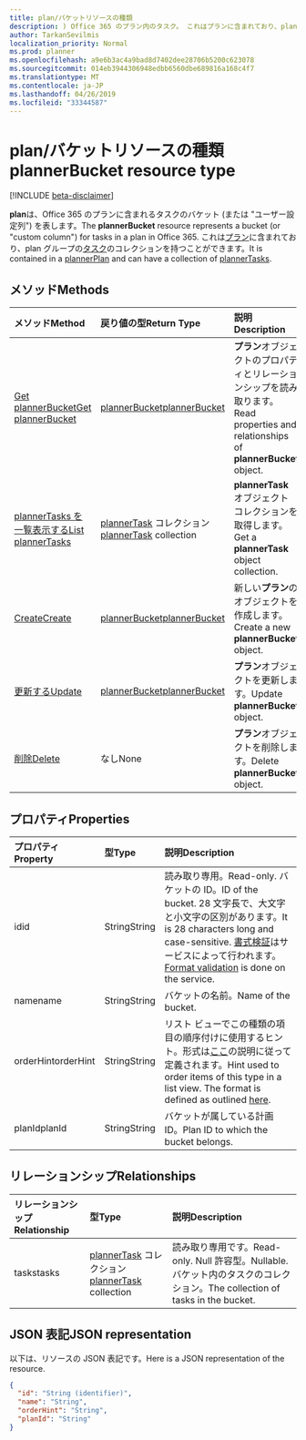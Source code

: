```yaml
---
title: plan/バケットリソースの種類
description: ) Office 365 のプラン内のタスク。 これはプランに含まれており、plan グループのタスクのコレクションを持つことができます。
author: TarkanSevilmis
localization_priority: Normal
ms.prod: planner
ms.openlocfilehash: a9e6b3ac4a9bad8d7402dee28706b5200c623078
ms.sourcegitcommit: 014eb3944306948edbb6560dbe689816a168c4f7
ms.translationtype: MT
ms.contentlocale: ja-JP
ms.lasthandoff: 04/26/2019
ms.locfileid: "33344587"
---
```

# <a name="plannerbucket-resource-type"></a><span data-ttu-id="3dc81-104">plan/バケットリソースの種類</span><span class="sxs-lookup"><span data-stu-id="3dc81-104">plannerBucket resource type</span></span>

[!INCLUDE [beta-disclaimer](../../includes/beta-disclaimer.md)]

<span data-ttu-id="3dc81-105">**plan**は、Office 365 のプランに含まれるタスクのバケット (または "ユーザー設定列") を表します。</span><span class="sxs-lookup"><span data-stu-id="3dc81-105">The **plannerBucket** resource represents a bucket (or "custom column") for tasks in a plan in Office 365.</span></span> <span data-ttu-id="3dc81-106">これは[プラン](plannerplan.md)に含まれており、plan グループの[タスク](plannertask.md)のコレクションを持つことができます。</span><span class="sxs-lookup"><span data-stu-id="3dc81-106">It is contained in a [plannerPlan](plannerplan.md) and can have a collection of [plannerTasks](plannertask.md).</span></span>



## <a name="methods"></a><span data-ttu-id="3dc81-107">メソッド</span><span class="sxs-lookup"><span data-stu-id="3dc81-107">Methods</span></span>

| <span data-ttu-id="3dc81-108">メソッド</span><span class="sxs-lookup"><span data-stu-id="3dc81-108">Method</span></span>           | <span data-ttu-id="3dc81-109">戻り値の型</span><span class="sxs-lookup"><span data-stu-id="3dc81-109">Return Type</span></span>    |<span data-ttu-id="3dc81-110">説明</span><span class="sxs-lookup"><span data-stu-id="3dc81-110">Description</span></span>|
|:---------------|:--------|:----------|
|[<span data-ttu-id="3dc81-111">Get plannerBucket</span><span class="sxs-lookup"><span data-stu-id="3dc81-111">Get plannerBucket</span></span>](../api/plannerbucket-get.md) | [<span data-ttu-id="3dc81-112">plannerBucket</span><span class="sxs-lookup"><span data-stu-id="3dc81-112">plannerBucket</span></span>](plannerbucket.md) |<span data-ttu-id="3dc81-113">**プラン**オブジェクトのプロパティとリレーションシップを読み取ります。</span><span class="sxs-lookup"><span data-stu-id="3dc81-113">Read properties and relationships of **plannerBucket** object.</span></span>|
|[<span data-ttu-id="3dc81-114">plannerTasks を一覧表示する</span><span class="sxs-lookup"><span data-stu-id="3dc81-114">List plannerTasks</span></span>](../api/plannerbucket-list-tasks.md) |<span data-ttu-id="3dc81-115">[plannerTask](plannertask.md) コレクション</span><span class="sxs-lookup"><span data-stu-id="3dc81-115">[plannerTask](plannertask.md) collection</span></span>| <span data-ttu-id="3dc81-116">**plannerTask** オブジェクト コレクションを取得します。</span><span class="sxs-lookup"><span data-stu-id="3dc81-116">Get a **plannerTask** object collection.</span></span>|
|[<span data-ttu-id="3dc81-117">Create</span><span class="sxs-lookup"><span data-stu-id="3dc81-117">Create</span></span>](../api/planner-post-buckets.md) | [<span data-ttu-id="3dc81-118">plannerBucket</span><span class="sxs-lookup"><span data-stu-id="3dc81-118">plannerBucket</span></span>](plannerbucket.md)   | <span data-ttu-id="3dc81-119">新しい**プラン**のオブジェクトを作成します。</span><span class="sxs-lookup"><span data-stu-id="3dc81-119">Create a new **plannerBucket** object.</span></span> |
|[<span data-ttu-id="3dc81-120">更新する</span><span class="sxs-lookup"><span data-stu-id="3dc81-120">Update</span></span>](../api/plannerbucket-update.md) | [<span data-ttu-id="3dc81-121">plannerBucket</span><span class="sxs-lookup"><span data-stu-id="3dc81-121">plannerBucket</span></span>](plannerbucket.md)   |<span data-ttu-id="3dc81-122">**プラン**オブジェクトを更新します。</span><span class="sxs-lookup"><span data-stu-id="3dc81-122">Update **plannerBucket** object.</span></span> |
|[<span data-ttu-id="3dc81-123">削除</span><span class="sxs-lookup"><span data-stu-id="3dc81-123">Delete</span></span>](../api/plannerbucket-delete.md) | <span data-ttu-id="3dc81-124">なし</span><span class="sxs-lookup"><span data-stu-id="3dc81-124">None</span></span> |<span data-ttu-id="3dc81-125">**プラン**オブジェクトを削除します。</span><span class="sxs-lookup"><span data-stu-id="3dc81-125">Delete **plannerBucket** object.</span></span> |

## <a name="properties"></a><span data-ttu-id="3dc81-126">プロパティ</span><span class="sxs-lookup"><span data-stu-id="3dc81-126">Properties</span></span>
| <span data-ttu-id="3dc81-127">プロパティ</span><span class="sxs-lookup"><span data-stu-id="3dc81-127">Property</span></span>     | <span data-ttu-id="3dc81-128">型</span><span class="sxs-lookup"><span data-stu-id="3dc81-128">Type</span></span>   |<span data-ttu-id="3dc81-129">説明</span><span class="sxs-lookup"><span data-stu-id="3dc81-129">Description</span></span>|
|:---------------|:--------|:----------|
|<span data-ttu-id="3dc81-130">id</span><span class="sxs-lookup"><span data-stu-id="3dc81-130">id</span></span>|<span data-ttu-id="3dc81-131">String</span><span class="sxs-lookup"><span data-stu-id="3dc81-131">String</span></span>| <span data-ttu-id="3dc81-132">読み取り専用。</span><span class="sxs-lookup"><span data-stu-id="3dc81-132">Read-only.</span></span> <span data-ttu-id="3dc81-133">バケットの ID。</span><span class="sxs-lookup"><span data-stu-id="3dc81-133">ID of the bucket.</span></span> <span data-ttu-id="3dc81-134">28 文字長で、大文字と小文字の区別があります。</span><span class="sxs-lookup"><span data-stu-id="3dc81-134">It is 28 characters long and case-sensitive.</span></span> <span data-ttu-id="3dc81-135">[書式検証](tasks-identifiers-disclaimer.md)はサービスによって行われます。</span><span class="sxs-lookup"><span data-stu-id="3dc81-135">[Format validation](tasks-identifiers-disclaimer.md) is done on the service.</span></span>|
|<span data-ttu-id="3dc81-136">name</span><span class="sxs-lookup"><span data-stu-id="3dc81-136">name</span></span>|<span data-ttu-id="3dc81-137">String</span><span class="sxs-lookup"><span data-stu-id="3dc81-137">String</span></span>|<span data-ttu-id="3dc81-138">バケットの名前。</span><span class="sxs-lookup"><span data-stu-id="3dc81-138">Name of the bucket.</span></span>|
|<span data-ttu-id="3dc81-139">orderHint</span><span class="sxs-lookup"><span data-stu-id="3dc81-139">orderHint</span></span>|<span data-ttu-id="3dc81-140">String</span><span class="sxs-lookup"><span data-stu-id="3dc81-140">String</span></span>|<span data-ttu-id="3dc81-p104">リスト ビューでこの種類の項目の順序付けに使用するヒント。形式は[ここ](planner-order-hint-format.md)の説明に従って定義されます。</span><span class="sxs-lookup"><span data-stu-id="3dc81-p104">Hint used to order items of this type in a list view. The format is defined as outlined [here](planner-order-hint-format.md).</span></span>|
|<span data-ttu-id="3dc81-143">planId</span><span class="sxs-lookup"><span data-stu-id="3dc81-143">planId</span></span>|<span data-ttu-id="3dc81-144">String</span><span class="sxs-lookup"><span data-stu-id="3dc81-144">String</span></span>|<span data-ttu-id="3dc81-145">バケットが属している計画 ID。</span><span class="sxs-lookup"><span data-stu-id="3dc81-145">Plan ID to which the bucket belongs.</span></span>|

## <a name="relationships"></a><span data-ttu-id="3dc81-146">リレーションシップ</span><span class="sxs-lookup"><span data-stu-id="3dc81-146">Relationships</span></span>
| <span data-ttu-id="3dc81-147">リレーションシップ</span><span class="sxs-lookup"><span data-stu-id="3dc81-147">Relationship</span></span> | <span data-ttu-id="3dc81-148">型</span><span class="sxs-lookup"><span data-stu-id="3dc81-148">Type</span></span>   |<span data-ttu-id="3dc81-149">説明</span><span class="sxs-lookup"><span data-stu-id="3dc81-149">Description</span></span>|
|:---------------|:--------|:----------|
|<span data-ttu-id="3dc81-150">tasks</span><span class="sxs-lookup"><span data-stu-id="3dc81-150">tasks</span></span>|<span data-ttu-id="3dc81-151">[plannerTask](plannertask.md) コレクション</span><span class="sxs-lookup"><span data-stu-id="3dc81-151">[plannerTask](plannertask.md) collection</span></span>| <span data-ttu-id="3dc81-152">読み取り専用です。</span><span class="sxs-lookup"><span data-stu-id="3dc81-152">Read-only.</span></span> <span data-ttu-id="3dc81-153">Null 許容型。</span><span class="sxs-lookup"><span data-stu-id="3dc81-153">Nullable.</span></span> <span data-ttu-id="3dc81-154">バケット内のタスクのコレクション。</span><span class="sxs-lookup"><span data-stu-id="3dc81-154">The collection of tasks in the bucket.</span></span>|

## <a name="json-representation"></a><span data-ttu-id="3dc81-155">JSON 表記</span><span class="sxs-lookup"><span data-stu-id="3dc81-155">JSON representation</span></span>
<span data-ttu-id="3dc81-156">以下は、リソースの JSON 表記です。</span><span class="sxs-lookup"><span data-stu-id="3dc81-156">Here is a JSON representation of the resource.</span></span>

<!-- {
  "blockType": "resource",
  "optionalProperties": [

  ],
  "keyProperty": "id",
  "baseType":"microsoft.graph.entity",  
  "@odata.type": "microsoft.graph.plannerBucket"
}-->

```json
{
  "id": "String (identifier)",
  "name": "String",
  "orderHint": "String",
  "planId": "String"
}

```

<!-- uuid: 8fcb5dbc-d5aa-4681-8e31-b001d5168d79
2015-10-25 14:57:30 UTC -->
<!--
{
  "type": "#page.annotation",
  "description": "plannerBucket resource",
  "keywords": "",
  "section": "documentation",
  "tocPath": "",
  "suppressions": []
}
-->
